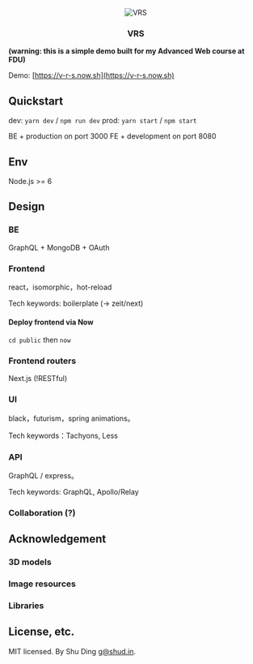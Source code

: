 <p align="center">
  <img src ="doc/vrs-logo.png" alt="VRS"/>
  <h3 align="center">VRS</h3>
</p>

**(warning: this is a simple demo built for my Advanced Web course at FDU)**

Demo: [https://v-r-s.now.sh](https://v-r-s.now.sh)

## Quickstart
dev: `yarn dev` / `npm run dev`
prod: `yarn start` / `npm start`

BE + production on port 3000
FE + development on port 8080

## Env
Node.js >= 6

## Design

### BE
GraphQL + MongoDB + OAuth

### Frontend
react，isomorphic，hot-reload

Tech keywords: boilerplate (-> zeit/next)

#### Deploy frontend via Now
`cd public` then `now`

### Frontend routers
Next.js (!RESTful)

### UI
black，futurism，spring animations。

Tech keywords：Tachyons, Less

### API
GraphQL / express。

Tech keywords: GraphQL, Apollo/Relay

### Collaboration (?)

## Acknowledgement
### 3D models
### Image resources
### Libraries

## License, etc.
MIT licensed. By Shu Ding <g@shud.in>.
